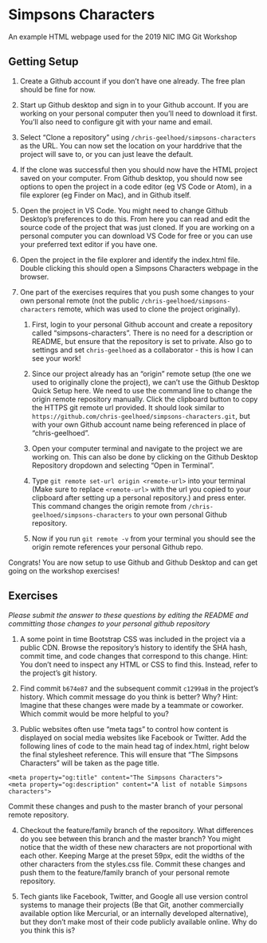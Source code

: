 # Simpsons Characters
An example HTML webpage used for the 2019 NIC IMG Git Workshop

## Getting Setup

1. Create a Github account if you don’t have one already. The free plan should be fine for now.

2. Start up Github desktop and sign in to your Github account. If you are working on your personal computer then you’ll need to download it first. You’ll also need to configure git with your name and email.

3. Select “Clone a repository” using `/chris-geelhoed/simpsons-characters` as the URL. You can now set the location on your harddrive that the project will save to, or you can just leave the default.

4. If the clone was successful then you should now have the HTML project saved on your computer. From Github desktop, you should now see options to open the project in a code editor (eg VS Code or Atom), in a file explorer (eg Finder on Mac), and in Github itself.

5. Open the project in VS Code. You might need to change Github Desktop’s preferences to do this. From here you can read and edit the source code of the project that was just cloned. If you are working on a personal computer you can download VS Code for free or you can use your preferred text editor if you have one.

6. Open the project in the file explorer and identify the index.html file. Double clicking this should open a Simpsons Characters webpage in the browser.

7. One part of the exercises requires that you push some changes to your own personal remote (not the public `/chris-geelhoed/simpsons-characters` remote, which was used to clone the project originally).

   1. First, login to your personal Github account and create a repository called “simpsons-characters”. There is no need for a description or README, but ensure that the repository is set to private. Also go to settings and set `chris-geelhoed` as a collaborator - this is how I can see your work!

   2. Since our project already has an “origin” remote setup (the one we used to originally clone the project), we can’t use the Github Desktop Quick Setup here. We need to use the command line to change the origin remote repository manually. Click the clipboard button to copy the HTTPS git remote url provided. It should look similar to `https://github.com/chris-geelhoed/simpsons-characters.git`, but with your own Github account name being referenced in place of “chris-geelhoed”.

   3. Open your computer terminal and navigate to the project we are working on. This can also be done by clicking on the Github Desktop Repository dropdown and selecting “Open in Terminal”.

   4. Type `git remote set-url origin <remote-url>` into your terminal (Make sure to replace `<remote-url>` with the url you copied to your clipboard after setting up a personal repository.) and press enter. This command changes the origin remote from `/chris-geelhoed/simpsons-characters` to your own personal Github repository.

   5. Now if you run `git remote -v` from your terminal you should see the origin remote references your personal Github repo.
   
Congrats! You are now setup to use Github and Github Desktop and can get going on the workshop exercises!

## Exercises

*Please submit the answer to these questions by editing the README and committing those changes to your personal github repository*

1.  A some point in time Bootstrap CSS was included in the project via a public CDN. Browse the repository’s history to identify the SHA hash, commit time, and code changes that correspond to this change. Hint: You don’t need to inspect any HTML or CSS to find this. Instead, refer to the project’s git history.

2.  Find commit `b674e87` and the subsequent commit `c1299a8` in the project’s history. Which commit message do you think is better? Why? Hint: Imagine that these changes were made by a teammate or coworker. Which commit would be more helpful to you?

3.  Public websites often use “meta tags” to control how content is displayed on social media websites like Facebook or Twitter. Add the following lines of code to the main head tag of index.html, right below the final stylesheet reference. This will ensure that “The Simpsons Characters” will be taken as the page title.
```
<meta property="og:title" content="The Simpsons Characters">
<meta property="og:description" content="A list of notable Simpsons characters">
```

   Commit these changes and push to the master branch of your personal remote repository.

4.  Checkout the feature/family branch of the repository. What differences do you see between this branch and the master branch? You might notice that the width of these new characters are not proportional with each other. Keeping Marge at the preset 59px, edit the widths of the other characters from the styles.css file. Commit these changes and push them to the feature/family branch of your personal remote repository.

5.  Tech giants like Facebook, Twitter, and Google all use version control systems to manage their projects (Be that Git, another commercially available option like Mercurial, or an internally developed alternative), but they don’t make most of their code publicly available online. Why do you think this is?

